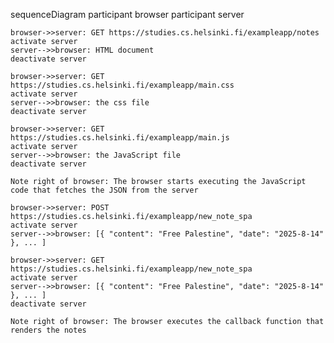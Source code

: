sequenceDiagram
    participant browser
    participant server

    browser->>server: GET https://studies.cs.helsinki.fi/exampleapp/notes
    activate server
    server-->>browser: HTML document
    deactivate server

    browser->>server: GET https://studies.cs.helsinki.fi/exampleapp/main.css
    activate server
    server-->>browser: the css file
    deactivate server

    browser->>server: GET https://studies.cs.helsinki.fi/exampleapp/main.js
    activate server
    server-->>browser: the JavaScript file
    deactivate server

    Note right of browser: The browser starts executing the JavaScript code that fetches the JSON from the server

    browser->>server: POST https://studies.cs.helsinki.fi/exampleapp/new_note_spa
    activate server
    server-->>browser: [{ "content": "Free Palestine", "date": "2025-8-14" }, ... ]

    browser->>server: GET https://studies.cs.helsinki.fi/exampleapp/new_note_spa
    activate server
    server-->>browser: [{ "content": "Free Palestine", "date": "2025-8-14" }, ... ]
    deactivate server

    Note right of browser: The browser executes the callback function that renders the notes